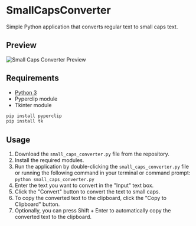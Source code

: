 # SmallCapsConverter
Simple Python application that converts regular text to small caps text.

## Preview
![Small Caps Converter Preview](https://i.imgur.com/7aQiLUM.png)

## Requirements
- [Python 3](https://www.python.org/downloads/)  
- Pyperclip module 
- Tkinter module
```bash
pip install pyperclip
pip install tk
```

## Usage
1. Download the `small_caps_converter.py` file from the repository.
2. Install the required modules.
3. Run the application by double-clicking the `small_caps_converter.py` file or running the following command in your terminal or command prompt: `python small_caps_converter.py` 
4. Enter the text you want to convert in the "Input" text box.
5. Click the "Convert" button to convert the text to small caps.
6. To copy the converted text to the clipboard, click the "Copy to Clipboard" button.
7. Optionally, you can press Shift + Enter to automatically copy the converted text to the clipboard.
